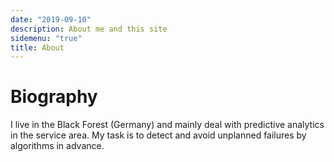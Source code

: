 ```yaml
---
date: "2019-09-10"
description: About me and this site
sidemenu: "true"
title: About
---
```


# Biography

I live in the Black Forest (Germany) and mainly deal with predictive analytics in the service area. My task is to detect and avoid unplanned failures by algorithms in advance.



